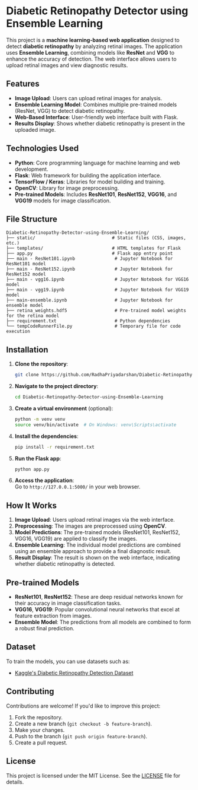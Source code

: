 # Diabetic Retinopathy Detector using Ensemble Learning

This project is a **machine learning-based web application** designed to detect **diabetic retinopathy** by analyzing retinal images. The application uses **Ensemble Learning**, combining models like **ResNet** and **VGG** to enhance the accuracy of detection. The web interface allows users to upload retinal images and view diagnostic results.

## Features

- **Image Upload**: Users can upload retinal images for analysis.
- **Ensemble Learning Model**: Combines multiple pre-trained models (ResNet, VGG) to detect diabetic retinopathy.
- **Web-Based Interface**: User-friendly web interface built with Flask.
- **Results Display**: Shows whether diabetic retinopathy is present in the uploaded image.
  
## Technologies Used

- **Python**: Core programming language for machine learning and web development.
- **Flask**: Web framework for building the application interface.
- **TensorFlow / Keras**: Libraries for model building and training.
- **OpenCV**: Library for image preprocessing.
- **Pre-trained Models**: Includes **ResNet101**, **ResNet152**, **VGG16**, and **VGG19** models for image classification.

## File Structure

```
Diabetic-Retinopathy-Detector-using-Ensemble-Learning/
├── static/                             # Static files (CSS, images, etc.)
├── templates/                          # HTML templates for Flask
├── app.py                              # Flask app entry point
├── main - ResNet101.ipynb               # Jupyter Notebook for ResNet101 model
├── main - ResNet152.ipynb               # Jupyter Notebook for ResNet152 model
├── main - vgg16.ipynb                   # Jupyter Notebook for VGG16 model
├── main - vgg19.ipynb                   # Jupyter Notebook for VGG19 model
├── main-ensemble.ipynb                  # Jupyter Notebook for ensemble model
├── retina_weights.hdf5                  # Pre-trained model weights for the retina model
├── requirement.txt                      # Python dependencies
└── tempCodeRunnerFile.py                # Temporary file for code execution
```

## Installation

1. **Clone the repository**:
    ```bash
    git clone https://github.com/RadhaPriyadarshan/Diabetic-Retinopathy-Detector-using-Ensemble-Learning.git
    ```

2. **Navigate to the project directory**:
    ```bash
    cd Diabetic-Retinopathy-Detector-using-Ensemble-Learning
    ```

3. **Create a virtual environment** (optional):
    ```bash
    python -m venv venv
    source venv/bin/activate  # On Windows: venv\Scripts\activate
    ```

4. **Install the dependencies**:
    ```bash
    pip install -r requirement.txt
    ```

5. **Run the Flask app**:
    ```bash
    python app.py
    ```

6. **Access the application**:  
   Go to `http://127.0.0.1:5000/` in your web browser.

## How It Works

1. **Image Upload**: Users upload retinal images via the web interface.
2. **Preprocessing**: The images are preprocessed using **OpenCV**.
3. **Model Predictions**: The pre-trained models (ResNet101, ResNet152, VGG16, VGG19) are applied to classify the images.
4. **Ensemble Learning**: The individual model predictions are combined using an ensemble approach to provide a final diagnostic result.
5. **Result Display**: The result is shown on the web interface, indicating whether diabetic retinopathy is detected.

## Pre-trained Models

- **ResNet101**, **ResNet152**: These are deep residual networks known for their accuracy in image classification tasks.
- **VGG16**, **VGG19**: Popular convolutional neural networks that excel at feature extraction from images.
- **Ensemble Model**: The predictions from all models are combined to form a robust final prediction.

## Dataset

To train the models, you can use datasets such as:
- [Kaggle's Diabetic Retinopathy Detection Dataset](https://www.kaggle.com/c/diabetic-retinopathy-detection)

## Contributing

Contributions are welcome! If you'd like to improve this project:
1. Fork the repository.
2. Create a new branch (`git checkout -b feature-branch`).
3. Make your changes.
4. Push to the branch (`git push origin feature-branch`).
5. Create a pull request.

## License

This project is licensed under the MIT License. See the [LICENSE](LICENSE) file for details.

